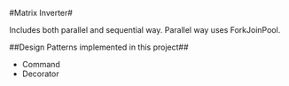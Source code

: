 #Matrix Inverter#

Includes both parallel and sequential way. Parallel way uses ForkJoinPool.

##Design Patterns implemented in this project##

* Command
* Decorator 
